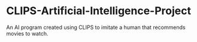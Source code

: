 # CLIPS-Artificial-Intelligence-Project
An AI program created using CLIPS to imitate a human that recommends movies to watch.
